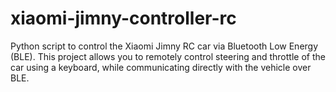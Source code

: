 # xiaomi-jimny-controller-rc
Python script to control the Xiaomi Jimny RC car via Bluetooth Low Energy (BLE). This project allows you to remotely control steering and throttle of the car using a keyboard, while communicating directly with the vehicle over BLE.
